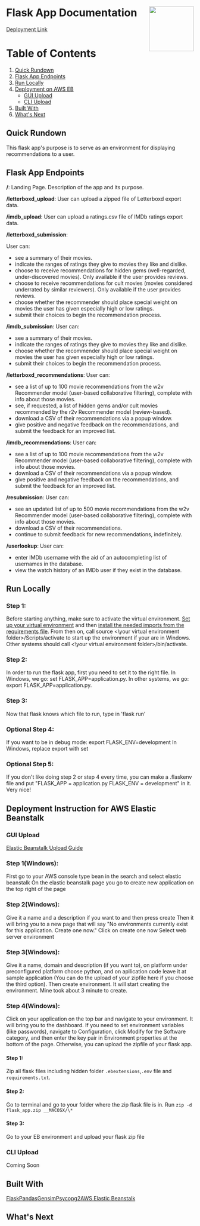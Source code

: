 # Flask App Documentation <img align="right" src="https://www.clipartkey.com/mpngs/m/145-1450071_flask-python-logo-transparent.png" width="120" height="120">
[Deployment Link]()
# Table of Contents
1. [Quick Rundown](#sum)
2. [Flask App Endpoints](#endpoints)
3. [Run Locally](#local)
4. [Deployment on AWS EB](#deployment)
    * [GUI Upload](#gui)
    * [CLI Upload](#cli)
5. [Built With](#dependency)
6. [What's Next](#next)
## Quick Rundown  <a name="sum"></a>
This flask app's purpose is to serve as an environment for displaying recommendations to a user.
## Flask App Endpoints <a name="endpoints"></a>
**/**: Landing Page. Description of the app and its purpose.

**/letterboxd_upload**: User can upload a zipped file of Letterboxd export data.

**/imdb_upload**: User can upload a ratings.csv file of IMDb ratings export data.

**/letterboxd_submission**: 

User can:
   - see a summary of their movies.
   - indicate the ranges of ratings they give to movies they like and dislike.
   - choose to receive recommendations for hidden gems (well-regarded, under-discovered movies). Only available if the user provides reviews.
   - choose to receive recommendations for cult movies (movies considered underrated by similar reviewers). Only available if the user provides reviews.
   - choose whether the recommender should place special weight on movies the user has given especially high or low ratings.
   - submit their choices to begin the recommendation process.

**/imdb_submission**: 
User can:
   - see a summary of their movies.
   - indicate the ranges of ratings they give to movies they like and dislike.
   - choose whether the recommender should place special weight on movies the user has given especially high or low ratings.
   - submit their choices to begin the recommendation process.

**/letterboxd_recommendations**:
User can:
   - see a list of up to 100 movie recommendations from the w2v Recommender model (user-based collaborative filtering), complete with info about those movies.
   - see, if requested, a list of hidden gems and/or cult movies recommended by the r2v Recommender model (review-based).
   - download a CSV of their recommendations via a popup window.
   - give positive and negative feedback on the recommendations, and submit the feedback for an improved list.
   
 **/imdb_recommendations**:
 User can:
   - see a list of up to 100 movie recommendations from the w2v Recommender model (user-based collaborative filtering), complete with info about those movies.
   - download a CSV of their recommendations via a popup window.
   - give positive and negative feedback on the recommendations, and submit the feedback for an improved list.

**/resubmission**:
User can:
   - see an updated list of up to 500 movie recommendations from the w2v Recommender model (user-based collaborative filtering), complete with info about those movies.
   - download a CSV of their recommendations.
   - continue to submit feedback for new recommendations, indefinitely.
   
**/userlookup**:
User can:
   - enter IMDb username with the aid of an autocompleting list of usernames in the database.
   - view the watch history of an IMDb user if they exist in the database.

## Run Locally <a name="local"></a>
### Step 1:
Before starting anything, make sure to activate the virtual environment. [Set up your virtual environment](https://www.liquidweb.com/kb/how-to-setup-a-python-virtual-environment-on-windows-10/) and then [install the needed imports from the requirements file](https://stackoverflow.com/questions/48787250/set-up-virtualenv-using-a-requirements-txt-generated-by-conda). From then on, call source <\your virtual environment folder>\/Scripts/activate to start up the environment if your are in Windows. Other systems should call <\your virtual environment folder>\/bin/activate.

### Step 2:
In order to run the flask app, first you need to set it to the right file. 
In Windows, we go: set FLASK_APP=application.py.
In other systems, we go: export FLASK_APP=application.py.

### Step 3:
Now that flask knows which file to run, type in 'flask run'

### Optional Step 4:
If you want to be in debug mode: export FLASK_ENV=development
In Windows, replace export with set

### Optional Step 5:
If you don't like doing step 2 or step 4 every time, you can make a .flaskenv file and put "FLASK_APP = application.py
FLASK_ENV = development" in it. Very nice!
## Deployment Instruction for AWS Elastic Beanstalk <a name="deployment"></a>
### GUI Upload <a name="gui"></a>
[Elastic Beanstalk Upload Guide](https://medium.com/analytics-vidhya/deploying-a-flask-app-to-aws-elastic-beanstalk-f320033fda3c)
### Step 1(Windows):
First go to your AWS console
type bean in the search and select elastic beanstalk
On the elastic beanstalk page you go to create new application on the top right of the page
### Step 2(Windows):
Give it a name and a description if you want to and then press create
Then it will bring you to a new page that will say "No environments currently exist for this application. Create one now." Click on create one now
Select web server environment
### Step 3(Windows):
Give it a name, domain and description (if you want to), on platform under preconfigured platform choose python, and on apllication code leave it at sample application (You can do the upload of your zipfile here if you choose the third option). Then create environment.
It will start creating the environment. Mine took about 3 minute to create.
### Step 4(Windows):
Click on your application on the top bar and navigate to your environment. It will bring you to the dashboard. If you need to set environment variables (like passwords), navigate to Configuration, click Modify for the Software category, and then enter the key pair in Environment properties at the bottom of the page. Otherwise, you can upload the zipfile of your flask app. 

#### Step 1:
Zip all flask files including hidden folder `.ebextensions`,`.env` file and `requirements.txt`.
#### Step 2: 
Go to terminal and go to your folder where the zip flask file is in.
Run `zip -d flask_app.zip __MACOSX/\*` 
#### Step 3:
Go to your EB environment and upload your flask zip file
### CLI Upload <a name="cli"></a>
Coming Soon
## Built With <a name="dependency"></a>
[Flask](https://flask.palletsprojects.com/en/1.1.x/)[Pandas](https://pandas.pydata.org/pandas-docs/stable/)[Gensim](https://radimrehurek.com/gensim/auto_examples/index.html)[Psycopg2](https://www.psycopg.org/docs/)[AWS Elastic Beanstalk](https://docs.aws.amazon.com/elastic-beanstalk/index.html)
## What's Next <a name="next"></a>




